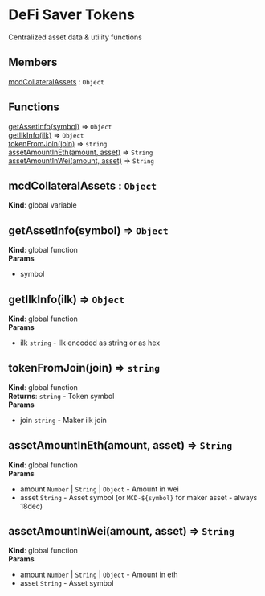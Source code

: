 # DeFi Saver Tokens

Centralized asset data & utility functions

## Members

<dl>
<dt><a href="#mcdCollateralAssets">mcdCollateralAssets</a> : <code>Object</code></dt>
<dd></dd>
</dl>

## Functions

<dl>
<dt><a href="#getAssetInfo">getAssetInfo(symbol)</a> ⇒ <code>Object</code></dt>
<dd></dd>
<dt><a href="#getIlkInfo">getIlkInfo(ilk)</a> ⇒ <code>Object</code></dt>
<dd></dd>
<dt><a href="#tokenFromJoin">tokenFromJoin(join)</a> ⇒ <code>string</code></dt>
<dd></dd>
<dt><a href="#assetAmountInEth">assetAmountInEth(amount, asset)</a> ⇒ <code>String</code></dt>
<dd></dd>
<dt><a href="#assetAmountInWei">assetAmountInWei(amount, asset)</a> ⇒ <code>String</code></dt>
<dd></dd>
</dl>

<a name="mcdCollateralAssets"></a>

## mcdCollateralAssets : <code>Object</code>
**Kind**: global variable  
<a name="getAssetInfo"></a>

## getAssetInfo(symbol) ⇒ <code>Object</code>
**Kind**: global function  
**Params**

- symbol

<a name="getIlkInfo"></a>

## getIlkInfo(ilk) ⇒ <code>Object</code>
**Kind**: global function  
**Params**

- ilk <code>string</code> - Ilk encoded as string or as hex

<a name="tokenFromJoin"></a>

## tokenFromJoin(join) ⇒ <code>string</code>
**Kind**: global function  
**Returns**: <code>string</code> - Token symbol  
**Params**

- join <code>string</code> - Maker ilk join

<a name="assetAmountInEth"></a>

## assetAmountInEth(amount, asset) ⇒ <code>String</code>
**Kind**: global function  
**Params**

- amount <code>Number</code> | <code>String</code> | <code>Object</code> - Amount in wei
- asset <code>String</code> - Asset symbol (or `MCD-${symbol}` for maker asset - always 18dec)

<a name="assetAmountInWei"></a>

## assetAmountInWei(amount, asset) ⇒ <code>String</code>
**Kind**: global function  
**Params**

- amount <code>Number</code> | <code>String</code> | <code>Object</code> - Amount in eth
- asset <code>String</code> - Asset symbol

